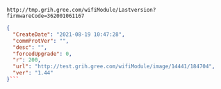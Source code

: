 `http://tmp.grih.gree.com/wifiModule/Lastversion?firmwareCode=362001061167`

```json
{
  "CreateDate": "2021-08-19 10:47:28",
  "commProtVer": "",
  "desc": "",
  "forcedUpgrade": 0,
  "r": 200,
  "url": "http://test.grih.gree.com/wifiModule/image/14441/184704",
  "ver": "1.44"
}```